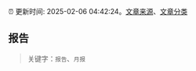 :alarm_clock: 更新时间: 2025-02-06 04:42:24。[文章来源](/README.md)、[文章分类](/TAGS.md)

## 报告


> 关键字：`报告`、`月报`



